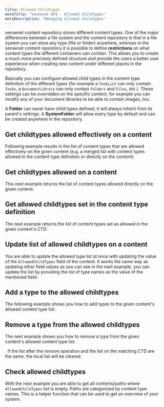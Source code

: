 ```yaml
---
title: Allowed Childtypes
metaTitle: "sensenet API - Allowed childtypes"
metaDescription: "Managing allowed childtypes"
---
```


sensenet content repository stores different content types. One of the major differences between a file system and the content repository is that in a file system you can store any type (file or folder) anywhere, whereas in the sensenet content repository it is possible to define **restrictions** on what content types the different containers can contain. This allows you to create a much more precisely defined structure and provide the users a better user experience when creating new content under different places in the repository.

Basically you can configure allowed child types in the content type definition of the different types (for example a `TaskList` can only contain `Tasks`, a `DocumentLibrary` can only contain `Folders` and `Files`, etc.). These settings can be overridden on the specific content, for example you can modify any of your document libraries to be able to contain images, too.

<note severity="info">A <b>Folder</b> can never have child types defined, it will always inherit from its parent's settings. A <b>SystemFolder</b> will allow every type by default and can be created anywhere in the repository.</note>

## Get childtypes allowed effectively on a content

Following example results in the list of content types that are allowed effectively on the given content (e.g. a merged list with content types allowed in the content type definition or directly on the content):

<tab category="content-management" article="allowed-childtypes" example="effectivelyAllowed" />

## Get childtypes allowed on a content

This next example returns the list of content types allowed directly on the given content:

<tab category="content-management" article="allowed-childtypes" example="allowedChildTypes" />

## Get allowed childtypes set in the content type definition

The next example returns the list of content types set as allowed in the given content's CTD:

<tab category="content-management" article="allowed-childtypes" example="allowedChildTypesFromCTD" />

## Update list of allowed childtypes on a content

You are able to update the allowed type list at once with updating the value of the `AllowedChildTypes` field of the content. It works the same way as updating other field values as you can see in the next example, you can update the list by providing the list of type names as the value of the mentioned field:

<tab category="content-management" article="allowed-childtypes" example="updateAllowedChildTypes" />

## Add a type to the allowed childtypes

The following example shows you how to add types to the given content's allowed content type list:

<tab category="content-management" article="allowed-childtypes" example="addTypes" />

## Remove a type from the allowed childtypes

The next example shows you how to remove a type from the given content's allowed content type list:

<tab category="content-management" article="allowed-childtypes" example="removeTypes" />
&nbsp;
<note severity="info">If the list after the remove operation and the list on the matching CTD are the same, the local list will be cleared.</note>

## Check allowed childtypes

With the next example you are able to get all contents/paths where `AllowedChildTypes` list is empty. Paths are categorized by content type names. This is a helper function that can be used to get an overview of your system.

<tab category="content-management" article="allowed-childtypes" example="checkAllowedTypes" />
